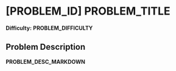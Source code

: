 # [__PROBLEM_ID__] __PROBLEM_TITLE__

**Difficulty:** __PROBLEM_DIFFICULTY__

## Problem Description

__PROBLEM_DESC_MARKDOWN__